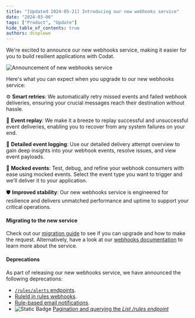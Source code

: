 ```yaml
---
title: "[Updated 2024-05-21] Introducing our new webhooks service"
date: "2024-03-06"
tags: ["Product", "Update"]
hide_table_of_contents: true
authors: dcoplowe
---
```

We're excited to announce our new webhooks service, making it easier for you to build resilient applications with Codat.

<!--truncate-->

![Announcement of new webhooks service](/img/updates/240306-webhooks-announcement.png)

Here's what you can expect when you upgrade to our new webhooks service:

⚙️ **Smart retries**: We automatically retry missed events and failed webhook deliveries, ensuring your crucial messages reach their destination without hassle.

🔄 **Event replay**: We make it a breeze to replay successful and unsuccessful event deliveries, enabling you to recover from any system failures on your end.

📝 **Detailed event logging**: Use our detailed delivery attempt overview to gain deep insights into your webhook events, resolve issues, and view event payloads.

🧪 **Mocked events**: Test, debug, and refine your webhook consumers with ease using mocked events. Select the event type you want to trigger and we'll deliver it to your application. 

🛡️ **Improved stability**: Our new webhooks service is engineered for resilience and delivers unmatched performance and uptime to support your critical operations.

#### Migrating to the new service

Check out our [migration guide](/using-the-api/webhooks/migration-guide) to see if you can upgrade and how to make the request. Alternatively, have a look at our [webhooks documentation](/using-the-api/webhooks/overview) to learn more about the service.

#### Deprecations

As part of releasing our new webhooks service, we have announced the following deprecations:

- [`/rules/alerts` endpoints](/updates/240306-deprecation-rules-alerts).
- [RuleId in rules webhooks](/updates/240320-deprecation-ruleId).
- [Rule-based email notifications](/updates/240405-deprecation-rule-based-email-notifications).
- ![Static Badge](https://img.shields.io/badge/Update-orange) [Pagination and querying the *List /rules endpoint*](/updates/240521-deprecation-pagination-querying-rules-endpoint)